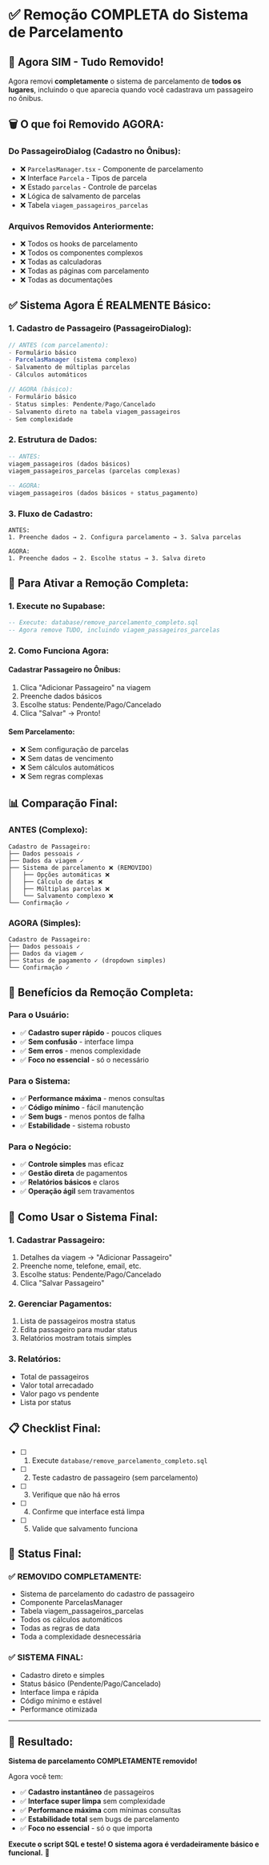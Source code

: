 # ✅ **Remoção COMPLETA do Sistema de Parcelamento**

## 🎯 **Agora SIM - Tudo Removido!**

Agora removi **completamente** o sistema de parcelamento de **todos os lugares**, incluindo o que aparecia quando você cadastrava um passageiro no ônibus.

## 🗑️ **O que foi Removido AGORA:**

### **Do PassageiroDialog (Cadastro no Ônibus):**
- ❌ `ParcelasManager.tsx` - Componente de parcelamento
- ❌ Interface `Parcela` - Tipos de parcela
- ❌ Estado `parcelas` - Controle de parcelas
- ❌ Lógica de salvamento de parcelas
- ❌ Tabela `viagem_passageiros_parcelas`

### **Arquivos Removidos Anteriormente:**
- ❌ Todos os hooks de parcelamento
- ❌ Todos os componentes complexos
- ❌ Todas as calculadoras
- ❌ Todas as páginas com parcelamento
- ❌ Todas as documentações

## ✅ **Sistema Agora É REALMENTE Básico:**

### **1. Cadastro de Passageiro (PassageiroDialog):**
```typescript
// ANTES (com parcelamento):
- Formulário básico
- ParcelasManager (sistema complexo)
- Salvamento de múltiplas parcelas
- Cálculos automáticos

// AGORA (básico):
- Formulário básico
- Status simples: Pendente/Pago/Cancelado
- Salvamento direto na tabela viagem_passageiros
- Sem complexidade
```

### **2. Estrutura de Dados:**
```sql
-- ANTES:
viagem_passageiros (dados básicos)
viagem_passageiros_parcelas (parcelas complexas)

-- AGORA:
viagem_passageiros (dados básicos + status_pagamento)
```

### **3. Fluxo de Cadastro:**
```
ANTES:
1. Preenche dados → 2. Configura parcelamento → 3. Salva parcelas

AGORA:
1. Preenche dados → 2. Escolhe status → 3. Salva direto
```

## 🚀 **Para Ativar a Remoção Completa:**

### **1. Execute no Supabase:**
```sql
-- Execute: database/remove_parcelamento_completo.sql
-- Agora remove TUDO, incluindo viagem_passageiros_parcelas
```

### **2. Como Funciona Agora:**

#### **Cadastrar Passageiro no Ônibus:**
1. Clica "Adicionar Passageiro" na viagem
2. Preenche dados básicos
3. Escolhe status: Pendente/Pago/Cancelado
4. Clica "Salvar" → Pronto!

#### **Sem Parcelamento:**
- ❌ Sem configuração de parcelas
- ❌ Sem datas de vencimento
- ❌ Sem cálculos automáticos
- ❌ Sem regras complexas

## 📊 **Comparação Final:**

### **ANTES (Complexo):**
```
Cadastro de Passageiro:
├── Dados pessoais ✓
├── Dados da viagem ✓
├── Sistema de parcelamento ❌ (REMOVIDO)
│   ├── Opções automáticas ❌
│   ├── Cálculo de datas ❌
│   ├── Múltiplas parcelas ❌
│   └── Salvamento complexo ❌
└── Confirmação ✓
```

### **AGORA (Simples):**
```
Cadastro de Passageiro:
├── Dados pessoais ✓
├── Dados da viagem ✓
├── Status de pagamento ✓ (dropdown simples)
└── Confirmação ✓
```

## 🎉 **Benefícios da Remoção Completa:**

### **Para o Usuário:**
- ✅ **Cadastro super rápido** - poucos cliques
- ✅ **Sem confusão** - interface limpa
- ✅ **Sem erros** - menos complexidade
- ✅ **Foco no essencial** - só o necessário

### **Para o Sistema:**
- ✅ **Performance máxima** - menos consultas
- ✅ **Código mínimo** - fácil manutenção
- ✅ **Sem bugs** - menos pontos de falha
- ✅ **Estabilidade** - sistema robusto

### **Para o Negócio:**
- ✅ **Controle simples** mas eficaz
- ✅ **Gestão direta** de pagamentos
- ✅ **Relatórios básicos** e claros
- ✅ **Operação ágil** sem travamentos

## 🔧 **Como Usar o Sistema Final:**

### **1. Cadastrar Passageiro:**
1. Detalhes da viagem → "Adicionar Passageiro"
2. Preenche nome, telefone, email, etc.
3. Escolhe status: Pendente/Pago/Cancelado
4. Clica "Salvar Passageiro"

### **2. Gerenciar Pagamentos:**
1. Lista de passageiros mostra status
2. Edita passageiro para mudar status
3. Relatórios mostram totais simples

### **3. Relatórios:**
- Total de passageiros
- Valor total arrecadado
- Valor pago vs pendente
- Lista por status

## 📋 **Checklist Final:**

- [ ] 1. Execute `database/remove_parcelamento_completo.sql`
- [ ] 2. Teste cadastro de passageiro (sem parcelamento)
- [ ] 3. Verifique que não há erros
- [ ] 4. Confirme que interface está limpa
- [ ] 5. Valide que salvamento funciona

## 🎯 **Status Final:**

### **✅ REMOVIDO COMPLETAMENTE:**
- Sistema de parcelamento do cadastro de passageiro
- Componente ParcelasManager
- Tabela viagem_passageiros_parcelas
- Todos os cálculos automáticos
- Todas as regras de data
- Toda a complexidade desnecessária

### **✅ SISTEMA FINAL:**
- Cadastro direto e simples
- Status básico (Pendente/Pago/Cancelado)
- Interface limpa e rápida
- Código mínimo e estável
- Performance otimizada

---

## 🚀 **Resultado:**

**Sistema de parcelamento COMPLETAMENTE removido!**

Agora você tem:
- ✅ **Cadastro instantâneo** de passageiros
- ✅ **Interface super limpa** sem complexidade
- ✅ **Performance máxima** com mínimas consultas
- ✅ **Estabilidade total** sem bugs de parcelamento
- ✅ **Foco no essencial** - só o que importa

**Execute o script SQL e teste! O sistema agora é verdadeiramente básico e funcional.** 🎉